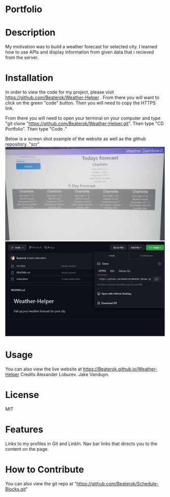 # Portfolio
# Description
My motivation was to build a weather forecast for selected city. I learned how to use APIs and display information from given data that i recieved from the server.
# Installation
In order to view the code for my project, please visit https://github.com/Beaterok/Weather-Helper . From there you will want to click on the green "code" button. Then you will need to copy the HTTPS link.

From there you will need to open your terminal on your computer and type "git clone "https://github.com/Beaterok/Weather-Helper.git". Then type "CD Portfolio". Then type "Code ."

Below is a screen shot example of the website as well as the github repository.
"scr"
![Alt text](/assets/photos/PageSrns.png "The Website")
![Alt text](/assets/photos/GitScrns.png "The Git HT")

# Usage
You can also view the live website at https://Beaterok.github.io/Weather-Helper
Credits
Alexander Loburev. Jake Vanduyn.

# License
MIT

# Features
Links to my profiles in Git and LinkIn. Nav bar links that directs you to the content on the page.

# How to Contribute
You can also view the git repo at "https://github.com/Beaterok/Schedule-Blocks.git"